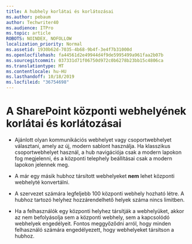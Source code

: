 ```yaml
---
title: A hubhely korlátai és korlátozásai
ms.author: pebaum
author: Techwriter40
ms.audience: ITPro
ms.topic: article
ROBOTS: NOINDEX, NOFOLLOW
localization_priority: Normal
ms.assetid: 1930b62d-7035-4b68-9b4f-3e4f7b31000d
ms.openlocfilehash: fa44561d2e49944d4f9de5995499a961faa2b07b
ms.sourcegitcommit: 037331d71f06750d972c0b6278b23bb15c4806ca
ms.translationtype: MT
ms.contentlocale: hu-HU
ms.lasthandoff: 10/18/2019
ms.locfileid: "36754698"
---
```

# <a name="sharepoint-hub-site-limits-and-restrictions"></a>A SharePoint központi webhelyének korlátai és korlátozásai

- Ajánlott olyan kommunikációs webhelyet vagy csoportwebhelyet választani, amely az új, modern sablont használja. Ha klasszikus csoportwebhelyet használ, a hub navigációja csak a modern lapokon fog megjelenni, és a központi telephely beállításai csak a modern lapokon jelennek meg.

- A már egy másik hubhoz társított webhelyeket **nem** lehet központi webhelyté konvertálni.

- A szervezet számára legfeljebb 100 központi webhely hozható létre. A hubhoz tartozó helyhez hozzárendelhető helyek száma nincs limitben.

- Ha a felhasználók egy központi helyhez társítják a webhelyüket, akkor az nem befolyásolja sem a központi webhely, sem a kapcsolódó webhelyek engedélyeit. Fontos meggyőződni arról, hogy minden felhasználó számára engedélyezett, hogy webhelyeket társítson a hubhoz.

